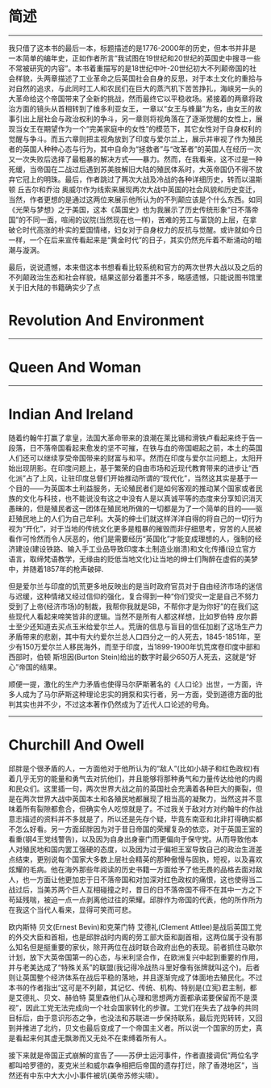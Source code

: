 # 简述 #

----------
我只借了这本书的最后一本，标题描述的是1776-2000年的历史，但本书并非是一本简单的编年史，正如作者所言“我试图在19世纪和20世纪的英国史中搜寻一些不常被研究的内容”。本书着重描写的是18世纪中叶-20世纪初大不列颠帝国的社会样貌，头两章描述了工业革命之后英国社会自身的反思，对于本土文化的重拾与对自然的追求，与此同时工人和农民们在巨大的蒸汽机下苦苦挣扎，海峡另一头的大革命给这个帝国带来了全新的挑战，然而最终它以平稳收场。紧接着的两章将政治方面的镜头从首相转到了维多利亚女王，一章以“女王与蜂巢”为名，由女王的故事引出上层社会与政治权利的争斗，另一章则将视角落在了逐渐觉醒的女性上，展现当女王在期望作为一个“完美家庭中的女性”的模范下，其它女性对于自身权利的觉醒与争斗。而五六章则把主视角放到了印度与爱尔兰上，展示并审视了作为殖民者的英国人种种心态与行为，其中自命为“拯救者”与“改革者”的英国人在经历一次又一次失败后选择了最粗暴的解决方式——暴力。然而，在我看来，这不过是一种死缓，当帝国在二战过后遇到苏美肢解旧大陆的殖民体系时，大英帝国仍不得不放弃它冠上的明珠。最后，作者跳过了两次大战及冷战的各种详细历史，转而以温斯顿 丘吉尔和乔治 奥威尔作为线索来展现两次大战中英国的社会风貌和历史变迁，当然，作者更想的是通过这两位来展示他所认为的不列颠应该是个什么东西。如同《光荣与梦想》之于美国，这本《英国史》也为我展示了历史传统形象“日不落帝国”的不同一面，喧闹的议院(当然现在也一样)，苦难的劳工与富饶的上层，在拿破仑时代高涨的朴实的爱国情绪，妇女对于自身权力的反抗与觉醒。或许就如今日一样，一个在后来宣传看起来是“黄金时代”的日子，其实仍然充斥着不断涌动的暗潮与漩涡。

最后，说说遗憾，本来借这本书想看看比较系统和官方的两次世界大战以及之后的不列颠政治生态和社会样貌，结果这部分着墨并不多，略感遗憾，只能说图书馆里关于旧大陆的书籍确实少了点

# Revolution And Environment #

----------
# Queen And Woman #

----------
# Indian And Ireland #
随着约翰牛打赢了拿皇，法国大革命带来的浪潮在莱比锡和滑铁卢看起来终于告一段落，日不落帝国看起来愈发的坚不可摧，在铁与血的帝国崛起之前，本土的英国人们还可以继续享受帝国带来的财富与和平。然而在印度与爱尔兰问题上，太阳开始出现阴影。在印度问题上，基于繁荣的自由市场和近现代教育带来的进步让“西化派”占了上风，让驻印度总督们开始推动所谓的“现代化”，当然这其实是基于一个目的——为英国本土利益服务，无论殖民者们是如何客观的推动某个国家或者民族的文化与科技，也不能说没有这之中没有人是以真诚平等的态度来分享知识消灭愚昧的，但是殖民者这一团体在殖民地所做的一切都是为了一个简单的目的——驱赶殖民地上的人们为自己牟利。大英的绅士们就这样洋洋自得的将自己的一切行为视为“开化”，对于当地的传统文化更多是粗暴的摧毁而非仔细思考，穷苦的人民被看作可怜然而令人厌恶的，他们是需要经历“英国化”才能变成理想的人，强制的经济建设(建设铁路、输入手工业品导致印度本土制造业崩溃)和文化传播(设立官方语言，取缔梵语教学，无缘由的贬低当地文化)让当地的绅士们陶醉在虚假的美梦中，并随着1857年的枪声破碎.

但是爱尔兰与印度的饥荒更多地反映出的是当时政府官员对于自由经济市场的迷信与迟缓，这种情绪又经过信仰的强化，复合得到一种“你们受灾一定是自己不努力受到了上帝(经济市场)的制裁，我帮你我就是SB，不帮你才是为你好”的在我们这些现代人看起来啼笑皆非的逻辑。当然不是所有人都这样想，比如罗伯特 皮尔爵士至少还知道去买点玉米给爱尔兰人。荒唐的信息与盲目的信任加剧了这场生产力矛盾带来的悲剧，其中有大约爱尔兰总人口四分之一的人死去，1845-1851年，至少有150万爱尔兰人移民海外，而至于印度，当1899-1900年饥荒席卷印度中部和西部时，伯顿 斯坦因(Burton Stein)给出的数字时最少650万人死去，这就是“好心”帝国的结果。

顺便一提，激化的生产力矛盾也使得马尔萨斯著名的《人口论》出世，一方面，许多人成为了马尔萨斯这种理论忠实的拥泵和实行者，另一方面，受到道德方面的批判其实也并不少，不过这本著作仍然成为了近代人口论述的号角。

----------
# Churchill And Owell #
邱胖是个很矛盾的人，一方面他对于他所认为的“敌人”(比如小胡子和红色政权)有着几乎无穷的能量和勇气去对抗他们，并且能够将那种勇气和力量传达给他的内阁和民众们。这里插一句，两次世界大战之前的英国社会充满着各种巨大的撕裂，但是在两次世界大战中英国本土和各殖民地都展现了相当高的凝聚力，当然这并不意味着所有裂隙都愈合，但确实令人吃惊就是了。不过我关于敌对方对约翰牛的作战意志描述的资料并不多就是了，所以还是先存个疑，毕竟东南亚和北非打得确实都不怎么好看。另一方面邱胖因为对于昔日帝国的荣耀复杂的依恋，对于英国王室的看重(钢4王党线警告)，以及因为自身出身豪门而更偏向于保守党。从而导致他本人对殖民地和国内罢工强硬的态度，以及因为过于偏袒王室导致自己的政治生涯差点结束，更别说每个国家大多数上层社会精英的那种傲慢与固执，短视，以及喜欢炫耀的毛病。他在海外那些年阅读的历史书籍一方面给予了他无畏的品格去面对敌人，也一方面让他更加忠于日不落帝国和对加深对红色政权的痛恨，这也使得当二战过后，当美苏两个巨人互相碰撞之时，昔日的日不落帝国不得不在其中一方之下苟延残喘，被迫一点一点剥离他过往的荣耀。邱胖作为帝国的代表，他的所作所为在我这个当代人看来，显得可笑而可悲。

欧内斯特 贝文(Ernest Bevin)和克莱门特 艾德礼(Clement Attlee)是战后英国工党的外交大臣和首相，也是邱胖战时内阁的劳工部大臣和副首相，这两位属于没有那么知名但是挺重要的家伙，除开两位在战时联合政府出色的表现。前者抓住马歇尔计划，放下大英帝国第一的心态，与米利坚合作，在欧洲复兴中起到重要的作用，并与老美达成了“特殊关系”的联盟(我记得冷战热斗里好像有张牌就叫这个)。后者则让英国整个经济体系在战后平稳的落地，并且逐渐完成了体面地去殖民化。不过本书的作者指出“这可是不列颠，其记忆、传统、机构、特别是(立宪)君主制，都是艾德礼、贝文、赫伯特 莫里森他们从心理和思想两方面都承诺要保留而不是漠视”，因此工党无法完成向一个社会国家转化的步骤。工党们在失去了战争的共同目标后，由于意识形态之争，也没法和苏联进一步保持联系，最后兜兜转转，又回到并推进了北约，贝文也最后变成了一个帝国主义者。所以说一个国家的历史，真是看起来何其虚无飘渺而又无处不在束缚着所有人。

接下来就是帝国正式崩解的宣告了——苏伊士运河事件，作者直接调侃“两位名字都叫哈罗德的，麦克米兰和威尔森争相把后帝国的遗存打烂，除了香港地区”，当然还有中东中大大小小事件被坑(美帝苏修尖啸）。